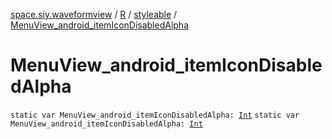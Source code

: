 [space.siy.waveformview](../../index.md) / [R](../index.md) / [styleable](index.md) / [MenuView_android_itemIconDisabledAlpha](./-menu-view_android_item-icon-disabled-alpha.md)

# MenuView_android_itemIconDisabledAlpha

`static var MenuView_android_itemIconDisabledAlpha: `[`Int`](https://kotlinlang.org/api/latest/jvm/stdlib/kotlin/-int/index.html)
`static var MenuView_android_itemIconDisabledAlpha: `[`Int`](https://kotlinlang.org/api/latest/jvm/stdlib/kotlin/-int/index.html)